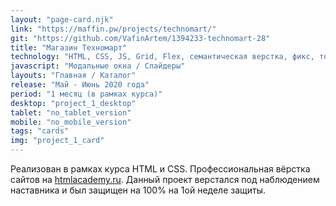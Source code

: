 ```yaml
---
layout: "page-card.njk"
link: "https://maffin.pw/projects/technomart/"
git: "https://github.com/VafinArtem/1394233-technomart-28"
title: "Магазин Техномарт"
technology: "HTML, CSS, JS, Grid, Flex, семантическая верстка, фикс, только desktop версия."
javascript: "Модальные окна / Слайдеры"
layouts: "Главная / Каталог"
release: "Май - Июнь 2020 года"
period: "1 месяц (в рамках курса)"
desktop: "project_1_desktop"
tablet: "no_tablet_version"
mobile: "no_mobile_version"
tags: "cards"
img: "project_1_card"
---
```


Реализован в рамках курса HTML и CSS. Профессиональная вёрстка сайтов на [htmlacademy.ru](https://htmlacademy.ru). Данный проект верстался под наблюдением наставника и был защищен на 100% на 1ой неделе защиты.
